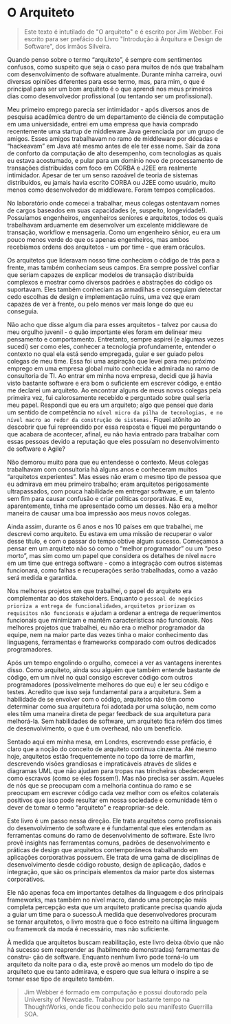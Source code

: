 # O Arquiteto

> Este texto é intutilado de "O arquiteto" e é escrito por Jim Webber.
> Foi escrito para ser prefácio do Livro "Introdução à Arquitura e Design de Software", dos irmãos Silveira.

Quando penso sobre o termo “arquiteto”, é sempre com sentimentos confusos,
como suspeito que seja o caso para muitos de nós que trabalham com desenvolvimento de software atualmente.
Durante minha carreira, ouvi diversas opiniões diferentes para esse termo, mas,
para mim, o que é principal para ser um bom arquiteto é o que
aprendi nos meus primeiros dias como desenvolvedor profissional (ou tentando
ser um profissional).

Meu primeiro emprego parecia ser intimidador - após diversos anos de pesquisa
acadêmica dentro de um departamento de ciência de computação em uma universidade,
entrei em uma empresa que havia comprado recentemente uma startup de
middleware Java gerenciada por um grupo de amigos. Esses amigos trabalhavam
no ramo de middleware por décadas e “hackeavam” em Java até mesmo antes de ele
ter esse nome. Sair da zona de conforto da computação de alto desempenho, com
tecnologias as quais eu estava acostumado, e pular para um domínio novo de processamento
de transações distribuídas com foco em CORBA e J2EE era realmente
intimidador. Apesar de ter um senso razoável de teoria de sistemas distribuídos, eu
jamais havia escrito CORBA ou J2EE como usuário, muito menos como desenvolvedor de middleware.
Foram tempos complicados.

No laboratório onde comecei a trabalhar, meus colegas ostentavam nomes de
cargos baseados em suas capacidades (e, suspeito, longevidade!). Possuíamos engenheiros,
engenheiros seniores e arquitetos, todos os quais trabalhavam arduamente
em desenvolver um excelente middleware de transação, workflow e mensageria.
Como um engenheiro sênior, eu era um pouco menos verde do que os apenas engenheiros,
mas ambos recebíamos ordens dos arquitetos - um por time - que eram
oráculos.

Os arquitetos que lideravam nosso time conheciam o código de trás para a
frente, mas também conheciam seus campos. Era sempre possível confiar que seriam
capazes de explicar modelos de transação distribuída complexos e mostrar como diversos padrões
e abstrações do código os suportavam. Eles também conheciam as
armadilhas e conseguiam detectar cedo escolhas de design e implementação ruins,
uma vez que eram capazes de ver à frente, ou pelo menos ver mais longe do que eu
conseguia.

Não acho que disse algum dia para esses arquitetos - talvez por causa do meu
orgulho juvenil - o quão importante eles foram em delinear meu pensamento e comportamento.
Entretanto, sempre aspirei (e algumas vezes sucedi) ser como eles,
conhecer a tecnologia profundamente, entender o contexto no qual ela está sendo empregada,
guiar e ser guiado pelos colegas de meu time. Essa foi uma aspiração que
levei para meu próximo emprego em uma empresa global muito conhecida 
e admirada no ramo de consultoria de TI.
Ao entrar em minha nova empresa, decidi que já havia visto bastante software e
era bom o suficiente em escrever código, e então me declarei um arquiteto. 
Ao encontrar alguns de meus novos colegas pela primeira vez, fui calorosamente recebido
e perguntado sobre qual seria meu papel. Respondi que eu era um arquiteto; algo que
pensei que daria um sentido de competência no ```nível micro da pilha de tecnologias,
e no nível macro ao redor da construção de sistemas.``` Fiquei atônito ao descobrir que
fui repreendido por essa resposta e fiquei me perguntando o que acabara de acontecer,
afinal, eu não havia entrado para trabalhar com essas pessoas devido a reputação
que eles possuíam no desenvolvimento de software e Agile?

Não demorou muito para que eu entendesse o contexto. Meus colegas trabalhavam
com consultoria há alguns anos e conheceram muitos “arquitetos experientes”.
Mas esses não eram o mesmo tipo de pessoa que eu admirava em meu primeiro
trabalho; eram arquitetos perigosamente ultrapassados, com pouca habilidade em
entregar software, e um talento sem fim para causar confusão e criar políticas corporativas.
E eu, aparentemente, tinha me apresentado como um desses. Não era a
melhor maneira de causar uma boa impressão aos meus novos colegas.

Ainda assim, durante os 6 anos e nos 10 países em que trabalhei, me descrevi
como arquiteto. Eu estava em uma missão de recuperar o valor desse título, e com o
passar do tempo obtive algum sucesso. Começamos a pensar em um arquiteto não
só como o “melhor programador” ou um “peso morto”, mas sim como um papel que
considera os detalhes de nível ```macro``` em um time que entrega software - como a
integração com outros sistemas funcionará, como falhas e recuperações serão trabalhadas,
como a vazão será medida e garantida.

Nos melhores projetos em que trabalhei, o papel do arquiteto era complementar
ao dos stakeholders. Enquanto o ```pessoal de negócios prioriza a entrega de funcionalidades```, ```arquitetos priorizam os requisitos não funcionais``` e ajudam a ordenar a
entrega de requerimentos funcionais que minimizam e mantêm características não
funcionais. Nos melhores projetos que trabalhei, eu não era o melhor programador
da equipe, nem na maior parte das vezes tinha o maior conhecimento das linguagens,
ferramentas e frameworks comparado com outros dedicados programadores.

Após um tempo engolindo o orgulho, comecei a ver as vantagens inerentes disso.
Como arquiteto, ainda sou alguém que também entende bastante de código, em
um nível no qual consigo escrever código com outros programadores (possivelmente
melhores do que eu) e ler seu código e testes. Acredito que isso seja fundamental
para a arquitetura. Sem a habilidade de se envolver com o código, arquitetos não
têm como determinar como sua arquitetura foi adotada por uma solução, nem como
eles têm uma maneira direta de pegar feedback de sua arquitetura para melhorá-la.
Sem habilidades de software, um arquiteto fica refém dos times de desenvolvimento,
o que é um overhead, não um benefício.

Sentado aqui em minha mesa, em Londres, escrevendo esse prefácio, é claro que
a noção do conceito de arquiteto continua cinzenta. Até mesmo hoje, arquitetos
estão frequentemente no topo da torre de marfim, descrevendo visões grandiosas e
impraticáveis através de slides e diagramas UML que não ajudam para tropas nas
trincheiras obedecerem como escravos (como se eles fossem!). Mas não precisa ser
assim. Aqueles de nós que se preocupam com a melhoria contínua do ramo e se
preocupam em escrever código cada vez melhor com os efeitos colaterais positivos
que isso pode resultar em nossa sociedade e comunidade têm o dever de tomar o
termo “arquiteto” e reapropriar-se dele.

Este livro é um passo nessa direção. Ele trata arquitetos como profissionais do
desenvolvimento de software e é fundamental que eles entendam as ferramentas 
comuns do ramo de desenvolvimento de software. Este livro provê insights nas ferramentas comuns,
padrões de desenvolvimento e práticas de design que arquitetos
contemporâneos trabalhando em aplicações corporativas possuem. Ele trata de uma
gama de disciplinas de desenvolvimento desde código robusto, design de aplicação,
dados e integração, que são os principais elementos da maior parte dos sistemas corporativos.

Ele não apenas foca em importantes detalhes da linguagem e dos principais frameworks,
mas também no nível macro, dando uma percepção mais completa
percepção esta que um arquiteto praticante precisa quando ajuda a guiar um time
para o sucesso.À medida que desenvolvedores procuram se tornar arquitetos, o livro mostra que
o foco estreito na última linguagem ou framework da moda é necessário, mas não suficiente.

À medida que arquitetos buscam reabilitação, este livro deixa óbvio que não
há sucesso sem reaprender as (habilmente demonstradas) ferramentas de constru-
ção de software. Enquanto nenhum livro pode torná-lo um arquiteto da noite para
o dia, este provê ao menos um modelo do tipo de arquiteto que eu tanto admirava,
e espero que sua leitura o inspire a se tornar esse tipo de arquiteto também.


> Jim Webber é formado em computação e possui doutorado pela University of Newcastle.
> Trabalhou por bastante tempo na ThoughtWorks, onde ficou conhecido pelo seu
manifesto Guerrilla SOA.
